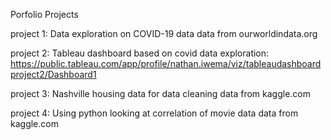 Porfolio Projects



project 1: Data exploration on COVID-19 data                        data from ourworldindata.org

project 2: Tableau dashboard based on covid data exploration: https://public.tableau.com/app/profile/nathan.iwema/viz/tableaudashboardproject2/Dashboard1

project 3: Nashville housing data for data cleaning                 data from kaggle.com

project 4: Using python looking at correlation of movie data        data from kaggle.com
